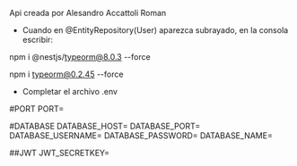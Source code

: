 Api creada por Alesandro Accattoli Roman

* Cuando en @EntityRepository(User) aparezca subrayado, en la consola escribir:

npm i @nestjs/typeorm@8.0.3 --force

npm i typeorm@0.2.45 --force

* Completar el archivo .env

#PORT
PORT=

#DATABASE
DATABASE_HOST=
DATABASE_PORT=
DATABASE_USERNAME=
DATABASE_PASSWORD=
DATABASE_NAME=

##JWT
JWT_SECRETKEY=

